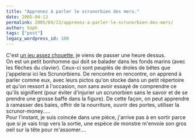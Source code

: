 ```yaml
---
title: "Apprenez à parler le scrunorbien des mers."
date: 2005-04-13
permalink: 2005/04/13/apprenez-a-parler-le-scrunorbien-des-mers/
author: Soph
tags: ["post"]
legacy_wordpress_id: 100
---
```


C'est [un jeu assez chouette](http://www.abc.net.au/gameon/tork/torkgame.htm), je viens de passer une heure dessus. <br />
On est un petit bonhomme qui doit se balader dans les fonds marins (avec les flèches du clavier). Ceux-ci sont peuplés de droles de bêtes que j'appelerai ici les Scrunorbiens. De rencontre en rencontre, on apprend à parler comme eux, avec leurs pictos qu'on stocke dans un petit répertoire et qu'on ressort à l'occasion, non sans avoir essayé de comprendre ce qu'ils signifient (pour éviter d'injurier un scrunorbien sans le savoir et de se prendre une grosse baffe dans la figure). De cette façon, on peut apprendre à ramasser des baies, offrir de la nourriture, ouvrir des portes, utiliser la scrunor-money.....<br />
Pour l'instant, je suis coincée dans une pièce, j'arrive pas à en sortir parce que si je vais trop vers la sortie, une espèce de monstre m'envoie son gros oeil sur la tête pour m'assomer....

<!-- excerpt -->
